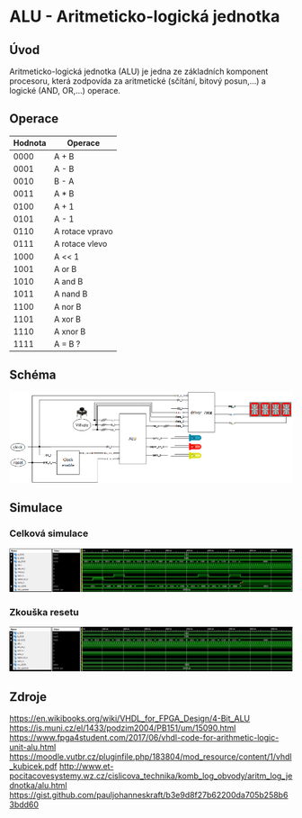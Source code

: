 # ALU - Aritmeticko-logická jednotka

## Úvod

Aritmeticko-logická jednotka (ALU) je jedna ze základních komponent procesoru, která zodpovída za aritmetické (sčítání, bitový posun,...) a logické (AND, OR,...) operace.

## Operace

Hodnota | Operace
--------|--------
0000    | A + B
0001    | A - B
0010    | B - A
0011    | A * B
0100    | A + 1
0101    | A - 1
0110    | A rotace vpravo
0111    | A rotace vlevo
1000    | A << 1
1001    | A or B
1010    | A and B
1011    | A nand B
1100    | A nor B
1101    | A xor B
1110    | A xnor B
1111    | A = B ?

## Schéma
![projekt_schema.png](/Labs/images/projekt_schema.png)

## Simulace

### Celková simulace
![Alu_tb.JPG](/Labs/images/Alu_tb.jpg)

### Zkouška resetu
![alu_reset_test.JPG](/Labs/images/alu_reset_test.jpg)

## Zdroje
https://en.wikibooks.org/wiki/VHDL_for_FPGA_Design/4-Bit_ALU
https://is.muni.cz/el/1433/podzim2004/PB151/um/15090.html
https://www.fpga4student.com/2017/06/vhdl-code-for-arithmetic-logic-unit-alu.html
https://moodle.vutbr.cz/pluginfile.php/183804/mod_resource/content/1/vhdl_kubicek.pdf
http://www.et-pocitacovesystemy.wz.cz/cislicova_technika/komb_log_obvody/aritm_log_jednotka/alu.html
https://gist.github.com/pauljohanneskraft/b3e9d8f27b62200da705b258b63bdd60

